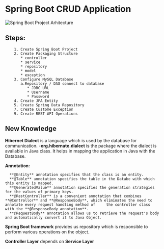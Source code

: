 # Spring Boot CRUD Application 
        
![Spring Boot Project Arhitecture](https://user-images.githubusercontent.com/49694359/146692210-bbed65a8-44c4-4769-927c-2ec707b41542.JPG)


## Steps:  

        1. Create Spring Boot Project        
        2. Create Packaging Structure
           * controller
           * service
           * repository
           * model
           * exception
        3. Configure MySQL Database
           a.Repository / DAO connect to database
              * JDBC URL
              * Username
              * Password
        4. Create JPA Entity
        5. Create Spring Data Repository
        7. Create Custome Exception
        9. Create REST API Operations
        
 ## New Knowledge
  
  **Hibernet Dialect** is a language which is used by the database for communication.
        -**org.hibernate.dialect** is the package where the dialect is available in Java class. It helps in mapping the application in Java with the Database.
  
  **Annotation:** 
      
      **@Entity** annotation specifies that the class is an entity.
      **@Table** annotation specifies the table in the Databe with which this entity is mapped.
      **@GeneratedValue** annotation specifies the generation strategies for the values of primary keys.
      **@RestController** is a convenient annotation that combines **@Controllor** and **@ResponseBody**, which eliminates the need to annotate every request handling method of     the controller class with the **@ResponseBody annotation**.
      **@RequestBody** annotation allows us to retrieve the request's body and automatically convert it to Java Object.
        
  **Spring Boot framework** provides us repository which is responsible to perform various operations on the object.
 
  **Controller Layer** depends on **Service Layer**
  
